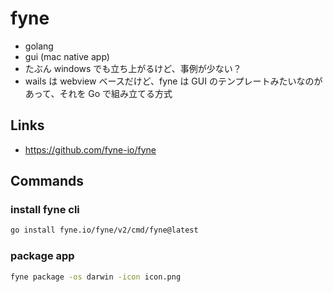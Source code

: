 # fyne
- golang
- gui (mac native app)
- たぶん windows でも立ち上がるけど、事例が少ない？
- wails は webview ベースだけど、fyne は GUI のテンプレートみたいなのがあって、それを Go で組み立てる方式

## Links
- https://github.com/fyne-io/fyne

## Commands
### install fyne cli
```bash
go install fyne.io/fyne/v2/cmd/fyne@latest
```

### package app
```bash
fyne package -os darwin -icon icon.png
```
